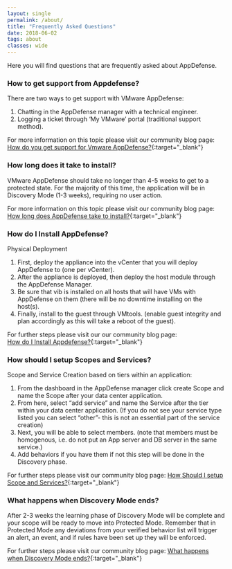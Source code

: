 ```yaml
---
layout: single
permalink: /about/
title: "Frequently Asked Questions"
date: 2018-06-02
tags: about
classes: wide
---
```


Here you will find questions that are frequently asked about AppDefense. 


### How to get support from Appdefense?

There are two ways to get support with VMware AppDefense:

1. Chatting in the AppDefense manager with a technical engineer.
2. Logging a ticket through ‘My VMware’ portal (traditional support method).

For more information on this topic please visit our community blog page:
[How do you get support for Vmware AppDefense?](https://communities.vmware.com/thread/616075){:target="_blank"} 



### How long does it take to install? 

VMware AppDefense should take no longer than 4-5 weeks to get to a protected state. For the majority of this time, the application will be in Discovery Mode (1-3 weeks), requiring no user action. 

For more information on this topic please visit our community blog page:
[How long does AppDefense take to install?](https://communities.vmware.com/message/2872636#2872636){:target="_blank"} 

### How do I Install AppDefense? 

Physical Deployment

1. First, deploy the appliance into the vCenter that you will deploy AppDefense to (one per vCenter).
2. After the appliance is deployed, then deploy the host module through the AppDefense Manager.
3. Be sure that vib is installed on all hosts that will have VMs with AppDefense on them (there will be no downtime installing on the host(s).
4. Finally, install to the guest through VMtools. (enable guest integrity and plan accordingly as this will take a reboot of the guest).

For further steps please visit our our community blog page:  
[How do I Install Appdefense?](https://communities.vmware.com/thread/613569){:target="_blank"} 


### How should I setup Scopes and Services? 

Scope and Service Creation based on tiers within an application: 

1. From the dashboard in the AppDefense manager click create Scope and name the Scope after your data center application.
2. From here, select “add service” and name the Service after the tier within your data center application. (If you do not see your service type listed you can select “other”- this is not an essential part of the service creation)
3. Next, you will be able to select members. (note that members must be homogenous, i.e. do not put an App server and DB server in the same service.)
4. Add behaviors if you have them if not this step will be done in the Discovery phase.

For further steps please visit our community blog page: 
[How Should I setup Scope and Services?](https://communities.vmware.com/thread/614669){:target="_blank"} 


### What happens when Discovery Mode ends? 

After 2-3 weeks the learning phase of Discovery Mode will be complete and your scope will be ready to move into Protected Mode. Remember that in Protected Mode any deviations from your verified behavior list will trigger an alert, an event, and if rules have been set up they will be enforced.

For further steps please visit our community blog page: 
[What happens when Discovery Mode ends?](https://communities.vmware.com/thread/615819){:target="_blank"}









